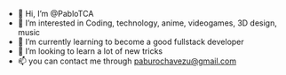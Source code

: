 - 👋 Hi, I’m @PabloTCA
- 👀 I’m interested in Coding, technology, anime, videogames, 3D design, music
- 🌱 I’m currently learning to become a good fullstack developer
- 💞️ I’m looking to learn a lot of new tricks
- 📫 you can contact me through paburochavezu@gmail.com

<!---
PabloTCA/PabloTCA is a ✨ special ✨ repository because its `README.md` (this file) appears on your GitHub profile.
You can click the Preview link to take a look at your changes.
--->
